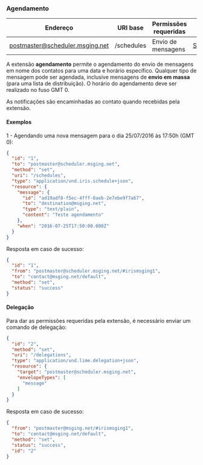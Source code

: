 ### Agendamento
| Endereço                        | URI base     | Permissões requeridas   | C#               |
|---------------------------------|--------------|-------------------------|------------------|
| postmaster@scheduler.msging.net | /schedules   | Envio de mensagens      | [SchedulerExtension](https://github.com/takenet/messaginghub-client-csharp/blob/master/src/Takenet.MessagingHub.Client/Extensions/Scheduler/SchedulerExtension.cs) |

A extensão **agendamento** permite o agendamento do envio de mensagens em nome dos contatos para uma data e horário específico. Qualquer tipo de mensagem pode ser agendada, inclusive mensagens de **envio em massa** (para uma lista de distribuição). O horário do agendamento deve ser realizado no fuso GMT 0.

As notificações são encaminhadas ao contato quando recebidas pela extensão.

#### Exemplos
1 - Agendando uma nova mensagem para o dia 25/07/2016 às 17:50h (GMT 0):
```json
{  
  "id": "1",
  "to": "postmaster@scheduler.msging.net",
  "method": "set",
  "uri": "/schedules",
  "type": "application/vnd.iris.schedule+json",
  "resource": {  
    "message": {  
      "id": "ad19adf8-f5ec-4fff-8aeb-2e7ebe9f7a67",
      "to": "destination@msging.net",
      "type": "text/plain",
      "content": "Teste agendamento"
    },
    "when": "2016-07-25T17:50:00.000Z"
  }
}
```
Resposta em caso de sucesso:
```json
{ 
  "id": "1",
  "from": "postmaster@scheduler.msging.net/#irismsging1",
  "to": "contact@msging.net/default",
  "method": "set",
  "status": "success"
}
```

#### Delegação
Para dar as permissões requeridas pela extensão, é necessário enviar um comando de delegação:

```json
{  
  "id": "2",
  "method": "set",
  "uri": "/delegations",
  "type": "application/vnd.lime.delegation+json",
  "resource": {  
    "target": "postmaster@scheduler.msging.net",
    "envelopeTypes": [  
      "message"
    ]
  }
}
```
Resposta em caso de sucesso:
```json
{
  "from": "postmaster@msging.net/#irismsging1",
  "to": "contact@msging.net/default",
  "method": "set",
  "status": "success",
  "id": "2"
}
```
